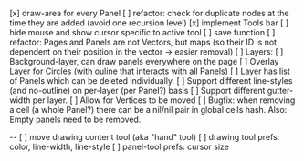 
[x] draw-area for every Panel
[ ] refactor: check for duplicate nodes at the time they are added (avoid one recursion level)
[x] implement Tools bar
[ ] hide mouse and show cursor specific to active tool
[ ] save function
[ ] refactor: Pages and Panels are not Vectors, but maps (so their ID is not dependent on their position in the vector -> easier removal)
[ ] Layers:
    [ ] Background-layer, can draw panels everywhere on the page
    [ ] Overlay Layer for Circles (with ouline that interacts with all Panels)
    [ ] Layer has list of Panels which can be deleted individually.
    [ ] Support different line-styles (and no-outline) on per-layer (per Panel?) basis
    [ ] Support different gutter-width per layer.
[ ] Allow for Vertices to be moved
[ ] Bugfix: when removing a cell (a whole Panel?) there can be a nil/nil pair in global cells hash. Also: Empty panels need to be removed.

--
[ ] move drawing content tool (aka "hand" tool)
[ ] drawing tool prefs: color, line-width, line-style
[ ] panel-tool prefs: cursor size
